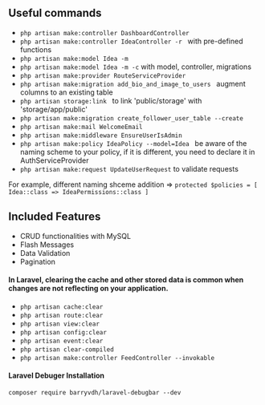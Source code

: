 ## Useful commands
-  `php artisan make:controller DashboardController`
-  `php artisan make:controller IdeaController -r ` with pre-defined functions
-  `php artisan make:model Idea -m`
-  `php artisan make:model Idea -m -c` with model, controller, migrations
-  `php artisan make:provider RouteServiceProvider `
-  `php artisan make:migration add_bio_and_image_to_users ` augment columns to an existing table
-  `php artisan storage:link ` to link 'public/storage' with 'storage/app/public'
-  `php artisan make:migration create_follower_user_table --create `
-  `php artisan make:mail WelcomeEmail `
-  `php artisan make:middleware EnsureUserIsAdmin `
-  `php artisan make:policy IdeaPolicy --model=Idea ` be aware of the naming scheme to your policy, if it is different, you need to declare it in AuthServiceProvider
-  `php artisan make:request UpdateUserRequest` to validate requests


For example, different naming shceme addition =>
`
    protected $policies = [
        Idea::class => IdeaPermissions::class
    ]
`

## Included Features
- CRUD functionalities with MySQL
- Flash Messages
- Data Validation
- Pagination

#### In Laravel, clearing the cache and other stored data is common when changes are not reflecting on your application. 
- ``` php artisan cache:clear ```
- ``` php artisan route:clear ```
- ``` php artisan view:clear ```
- ``` php artisan config:clear ```
- ``` php artisan event:clear ```
- ``` php artisan clear-compiled ```
- ``` php artisan make:controller FeedController --invokable ```

#### Laravel Debuger Installation
`composer require barryvdh/laravel-debugbar --dev`

